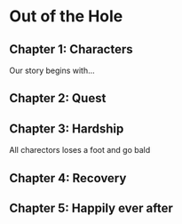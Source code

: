 # Out of the Hole

## Chapter 1: Characters

Our story begins with...


## Chapter 2: Quest


## Chapter 3: Hardship
All charectors loses a foot and go bald
## Chapter 4: Recovery


## Chapter 5: Happily ever after

